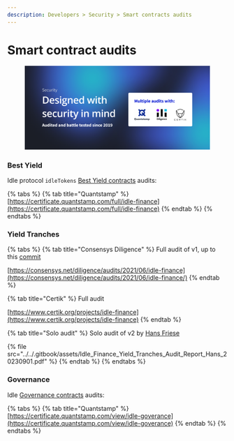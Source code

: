 ```yaml
---
description: Developers > Security > Smart contracts audits
---
```


# Smart contract audits

<figure><img src="../../.gitbook/assets/AUDITS.png" alt=""><figcaption></figcaption></figure>

### Best Yield

Idle protocol `idleTokens` [Best Yield contracts](https://github.com/Idle-Labs/idle-contracts) audits:

{% tabs %}
{% tab title="Quantstamp" %}
[https://certificate.quantstamp.com/full/idle-finance](https://certificate.quantstamp.com/full/idle-finance)
{% endtab %}
{% endtabs %}

### Yield Tranches

{% tabs %}
{% tab title="Consensys Diligence" %}
Full audit of v1, up to this [commit](https://github.com/Idle-Labs/idle-tranches/tree/ff0b69380828657f16df8683c35703b325a6b656)

[https://consensys.net/diligence/audits/2021/06/idle-finance](https://consensys.net/diligence/audits/2021/06/idle-finance/)
{% endtab %}

{% tab title="Certik" %}
Full audit

[https://www.certik.org/projects/idle-finance](https://www.certik.org/projects/idle-finance)
{% endtab %}

{% tab title="Solo audit" %}
Solo audit of v2 by [Hans Friese](https://code4rena.com/@hansfriese)

{% file src="../../.gitbook/assets/Idle_Finance_Yield_Tranches_Audit_Report_Hans_20230901.pdf" %}
{% endtab %}
{% endtabs %}

### Governance

Idle [Governance contracts](https://github.com/Idle-Labs/idle-governance) audits:

{% tabs %}
{% tab title="Quantstamp" %}
[https://certificate.quantstamp.com/view/idle-goverance](https://certificate.quantstamp.com/view/idle-goverance)
{% endtab %}
{% endtabs %}
